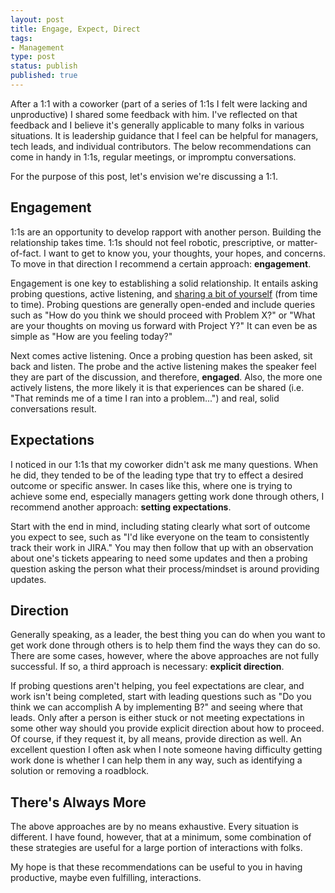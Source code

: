 ```yaml
---
layout: post
title: Engage, Expect, Direct
tags:
- Management
type: post
status: publish
published: true
---
```


After a 1:1 with a coworker (part of a series of 1:1s I felt were lacking and
unproductive) I shared some feedback with him. I've reflected on that feedback
and I believe it's generally applicable to many folks in various situations.
It is leadership guidance that I feel can be helpful for managers, tech
leads, and individual contributors. The below recommendations can come in handy
in 1:1s, regular meetings, or impromptu conversations.

For the purpose of this post, let's envision we're discussing a 1:1.

## Engagement

1:1s are an opportunity to develop rapport with another person. Building the
relationship takes time. 1:1s should not feel robotic, prescriptive, or
matter-of-fact. I want to get to know you, your thoughts, your hopes, and
concerns. To move in that direction I recommend a certain approach:
**engagement**.

Engagement is one key to establishing a solid relationship. It entails asking
probing questions, active listening, and [sharing a bit of yourself](/posts/be-vulnerable)
(from time to time). Probing questions are generally open-ended and include
queries such as "How do you think we should proceed with Problem X?" or "What
are your thoughts on moving us forward with Project Y?" It can even be as simple
as "How are you feeling today?"

Next comes active listening. Once a probing question has been asked, sit back
and listen. The probe and the active listening makes the speaker feel they are
part of the discussion, and therefore, **engaged**. Also, the more one actively
listens, the more likely it is that experiences can be shared (i.e. "That reminds
me of a time I ran into a problem...") and real, solid conversations result.

## Expectations

I noticed in our 1:1s that my coworker didn't ask me many questions. When he did,
they tended to be of the leading type that try to effect a desired outcome or 
specific answer. In cases like this, where one is trying to achieve some end,
especially managers getting work done through others, I recommend another
approach: **setting expectations**.

Start with the end in mind, including stating clearly what sort of outcome you
expect to see, such as "I'd like everyone on the team to consistently track
their work in JIRA." You may then follow that up with an observation about one's
tickets appearing to need some updates and then a probing question asking the
person what their process/mindset is around providing updates.

## Direction

Generally speaking, as a leader, the best thing you can do when you want to get
work done through others is to help them find the ways they can do so. There are
some cases, however, where the above approaches are not fully successful. If so,
a third approach is necessary: **explicit direction**.

If probing questions aren't helping, you feel expectations are clear, and work
isn't being completed, start with leading questions such as "Do you think we can
accomplish A by implementing B?" and seeing where that leads. Only after a
person is either stuck or not meeting expectations in some other way should you
provide explicit direction about how to proceed. Of course, if they request it,
by all means, provide direction as well. An excellent question I often ask when
I note someone having difficulty getting work done is whether I can help them
in any way, such as identifying a solution or removing a roadblock.

## There's Always More

The above approaches are by no means exhaustive. Every situation is different.
I have found, however, that at a minimum, some combination of these strategies
are useful for a large portion of interactions with folks.

My hope is that these recommendations can be useful to you in having productive,
maybe even fulfilling, interactions.

